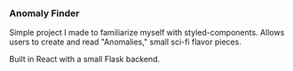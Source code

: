 ### Anomaly Finder

Simple project I made to familiarize myself with styled-components. Allows users to create and read "Anomalies," small sci-fi flavor pieces.

Built in React with a small Flask backend. 
